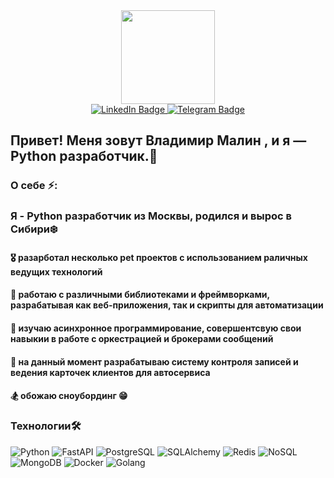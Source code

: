 <div id="header" align="center">
  <img src="https://media0.giphy.com/media/v1.Y2lkPTc5MGI3NjExY2U0OW0zYXdqOGh1YjI4aHVhdmRsZHlnZDlpbTJjZmptcjRvYzV0ciZlcD12MV9pbnRlcm5hbF9naWZfYnlfaWQmY3Q9cw/EOmYN5kVP3W2Lyn6dx/giphy.gif" width="150"/>
</div>
<div id="badges" align="center">
  <a href="https://www.linkedin.com/in/vladimir-malin-401006351/">
    <img src="https://img.shields.io/badge/LinkedIn-blue?style=for-the-badge&logo=linkedin&logoColor=white" alt="LinkedIn Badge"/>
  </a>
  <a href="https://t.me/malin_vv">
    <img src="https://img.shields.io/badge/Telegram-blue?style=for-the-badge&logo=telegram&logoColor=white" alt="Telegram Badge"/>
  </a>
</div>
<h2 >Привет! Меня зовут Владимир Малин , и я — Python разработчик.👋</h1>
<h3 >О себе ⚡:</h3>
<h3>Я - Python разработчик из Москвы, родился и вырос в Сибири❄️ </h4>
  <h4>🎖️ разарботал несколько pet проектов с использованием раличных ведущих технологий</h4>
  <h4>🤔 работаю с различными библиотеками и фреймворками, разрабатывая как веб-приложения, так и скрипты для автоматизации</h4>
  <h4>🌱 изучаю асинхронное программирование, совершентсвую свои навыкии в работе с оркестрацией и брокерами сообщений</h4>
  <h4>🔭 на данный момент разрабатываю систему контроля записей и ведения карточек клиентов для автосервиса</h4>
  <h4>🏂 обожаю сноубординг 😁</h4>
  
<h3 >Технологии🛠️</h3>

![Python](https://img.shields.io/badge/Python-F7DF1E?style=for-the-badge&logo=python&logoColor=black)
![FastAPI](https://img.shields.io/badge/FastAPI-316192?style=for-the-badge&logo=fastapi&logoColor=white)
![PostgreSQL](https://img.shields.io/badge/PostgreSQL-6DA55F?style=for-the-badge&logo=postgresql&logoColor=white)
![SQLAlchemy](https://img.shields.io/badge/SQLAlchemy-%2320232a.svg?style=for-the-badge&logo=sqllchemy&logoColor=%2361DAFB)
![Redis](https://img.shields.io/badge/Redis-%23593d88.svg?style=for-the-badge&logo=redis&logoColor=white)
![NoSQL](https://img.shields.io/badge/NoSQL-black?style=for-the-badge&logo=nosql&logoColor=white)
![MongoDB](https://img.shields.io/badge/MongoDB-black?style=for-the-badge&logo=mongodb&logoColor=white)
![Docker](https://img.shields.io/badge/Docker-316192?style=for-the-badge&logo=docker&logoColor=white)
![Golang](https://img.shields.io/badge/Golang-316192?style=for-the-badge&logo=go&logoColor=white)


<!--
**malindev07/malindev07** is a ✨ _special_ ✨ repository because its `README.md` (this file) appears on your GitHub profile.

Here are some ideas to get you started:

- 🔭 I’m currently working on ...
- 🌱 I’m currently learning ...
- 👯 I’m looking to collaborate on ...
- 🤔 I’m looking for help with ...
- 💬 Ask me about ...
- 📫 How to reach me: ...
- 😄 Pronouns: ...
- ⚡ Fun fact: ...
-->
